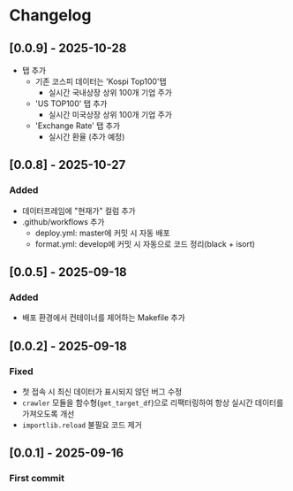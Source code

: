 # Changelog

## [0.0.9] - 2025-10-28
- 탭 추가
    - 기존 코스피 데이터는 'Kospi Top100'탭
        - 실시간 국내상장 상위 100개 기업 주가
    - 'US TOP100' 탭 추가
        - 실시간 미국상장 상위 100개 기업 주가
    - 'Exchange Rate' 탭 추가
        - 실시간 환율 (추가 예정)

## [0.0.8] - 2025-10-27
### Added
- 데이터프레임에 "현재가" 컬럼 추가
- .github/workflows 추가
    - deploy.yml: master에 커밋 시 자동 배포
    - format.yml: develop에 커밋 시 자동으로 코드 정리(black + isort)

## [0.0.5] - 2025-09-18
### Added
- 배포 환경에서 컨테이너를 제어하는 Makefile 추가

## [0.0.2] - 2025-09-18
### Fixed
- 첫 접속 시 최신 데이터가 표시되지 않던 버그 수정
- `crawler` 모듈을 함수형(`get_target_df`)으로 리팩터링하여 항상 실시간 데이터를 가져오도록 개선
- `importlib.reload` 불필요 코드 제거

## [0.0.1] - 2025-09-16
### First commit

